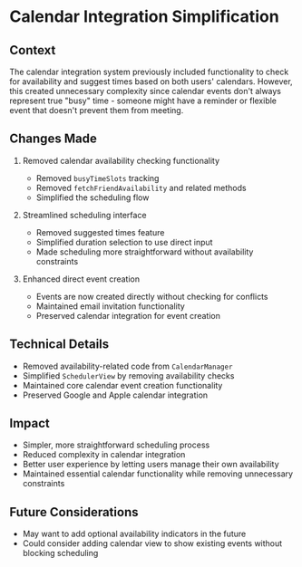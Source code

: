 # Calendar Integration Simplification

## Context
The calendar integration system previously included functionality to check for availability and suggest times based on both users' calendars. However, this created unnecessary complexity since calendar events don't always represent true "busy" time - someone might have a reminder or flexible event that doesn't prevent them from meeting.

## Changes Made
1. Removed calendar availability checking functionality
   - Removed `busyTimeSlots` tracking
   - Removed `fetchFriendAvailability` and related methods
   - Simplified the scheduling flow

2. Streamlined scheduling interface
   - Removed suggested times feature
   - Simplified duration selection to use direct input
   - Made scheduling more straightforward without availability constraints

3. Enhanced direct event creation
   - Events are now created directly without checking for conflicts
   - Maintained email invitation functionality
   - Preserved calendar integration for event creation

## Technical Details
- Removed availability-related code from `CalendarManager`
- Simplified `SchedulerView` by removing availability checks
- Maintained core calendar event creation functionality
- Preserved Google and Apple calendar integration

## Impact
- Simpler, more straightforward scheduling process
- Reduced complexity in calendar integration
- Better user experience by letting users manage their own availability
- Maintained essential calendar functionality while removing unnecessary constraints

## Future Considerations
- May want to add optional availability indicators in the future
- Could consider adding calendar view to show existing events without blocking scheduling 